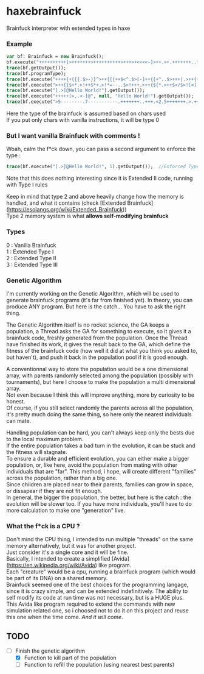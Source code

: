 # haxebrainfuck
Brainfuck interpreter with extended types in haxe

### Example  
```haxe
var bf: Brainfuck = new Brainfuck();
bf.execute("++++++++++[>+++++++>++++++++++>+++>+<<<<-]>++.>+.+++++++..+++.>++.<<+++++++++++++++.>.+++.------.--------.>+.");
trace(bf.getOutput());
trace(bf.programType);
trace(bf.execute("++++{+{{{.$>-}}^>++{{{++$<^.$>[-]++{{+^..$>+++|.>++{{{{.<<<<$>>>>>-}}}^.<<.+++.<.<-.>>>+.@").getOutput());
trace(bf.execute(">++{{$+*.>!++$*+.>!*=--..$>!+++.>++{${*.>++$</$>![<]!-$>=.>>>.+++.<.<-.<<=+++.@").getOutput());
trace(bf.execute("[.>]@Hello World!").getOutput());
trace(bf.execute("+++++[>,.<-]@", null, "Hello World!").getOutput());
trace(bf.execute(">5--------.7-----------.+++++++..+++.<2.5+++++++.>.+++.------.--------.2+.").getOutput());
```
Here the type of the brainfuck is assumed based on chars used  
If you put only chars with vanilla instructions, it will be type 0

### But I want vanilla Brainfuck with comments !
Woah, calm the f*ck down, you can pass a second argument to enforce the type :  
```haxe
trace(bf.execute("[.>]@Hello World!", 1).getOutput());	//Enforced Type 1
```
Note that this does nothing interesting since it is Extended II code, running with Type I rules  

Keep in mind that type 2 and above heavily change how the memory is handled, and what it contains (check [Extended Brainfuck] (https://esolangs.org/wiki/Extended_Brainfuck))  
Type 2 memory system is what **allows self-modifying brainfuck**

### Types
  0 : Vanilla Brainfuck  
  1 : Extended Type I  
  2 : Extended Type II  
  3 : Extended Type III

### Genetic Algorithm
I'm currently working on the Genetic Algorithm, which will be used to generate brainfuck programs (it's far from finished yet).
In theory, you can produce ANY program. But here is the catch... You have to ask the right thing.  

The Genetic Algorithm itself is no rocket science, the GA keeps a population, a Thread asks the GA for something to execute, 
so it gives it a brainfuck code, freshly generated from the population. Once the Thread have finished its work, 
it gives the result back to the GA, which define the fitness of the brainfuck code (how well it did at what you think you asked to, 
but haven't), and push it back in the population pool if it is good enough.

A conventionnal way to store the population would be a one dimensional array, with parents randomly selected among the population 
(possibly with tournaments), but here I choose to make the population a multi dimensional array.  
Not even because I think this will improve anything, more by curiosity to be honest.  
Of course, if you still select randomly the parents across all the population, it's pretty much doing the same thing, 
so here only the nearest individuals can mate.  

Handling population can be hard, you can't always keep only the bests due to the local maximum problem.  
If the entire population takes a bad turn in the evolution, it can be stuck and the fitness will stagnate.  
To ensure a durable and efficient evolution, you can either make a bigger population, or, like here, avoid the population from mating with 
other individuals that are "far". This method, i hope, will create different "families" across the population, rather than a big one.  
Since children are placed near to their parents, families can grow in space, or dissapear if they are not fit enough.  
In general, the bigger the population, the better, but here is the catch : the evolution will be slower too. 
If you have more individuals, you'll have to do more calculation to make one "generation" live.

### What the f*ck is a CPU ?
Don't mind the CPU thing, I intended to run multiple "threads" on the same memory alternatively, but it was for another project.  
Just consider it's a single core and it will be fine.  
Basically, I intended to create a simplified [Avida] (https://en.wikipedia.org/wiki/Avida) like program.  
Each "creature" would be a cpu, running a brainfuck program (which would be part of its DNA) on a shared memory.  
Brainfuck seemed one of the best choices for the programming langage, since it is crazy simple, and can be extended indefinitively.
The ability to self modify its code at run time was not necessary, but is a HUGE plus.  
This Avida like program required to extend the commands with new simulation related one, so i choosed not to do it on this project and reuse this one when the time come. *And it will come*.


## TODO
- [ ] Finish the genetic algorithm  
  - [x] Function to kill part of the population  
  - [ ] Function to refill the population (using nearest best parents)
